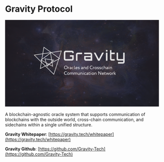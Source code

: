 # Gravity Protocol

![](.gitbook/assets/image%20%284%29.png)

A blockchain-agnostic oracle system that supports communication of blockchains with the outside world, cross-chain communication, and sidechains within a single unified structure.

**Gravity Whitepaper**: [https://gravity.tech/whitepaper](https://gravity.tech/whitepaper)

**Gravity Github**: [https://github.com/Gravity-Tech](https://github.com/Gravity-Tech)

